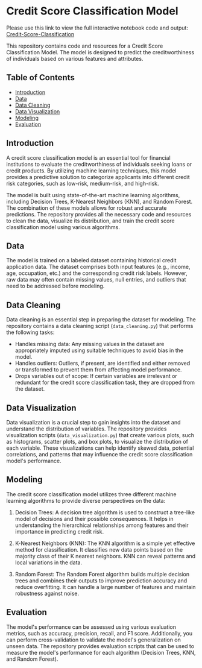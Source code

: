 # Credit Score Classification Model

Please use this link to view the full interactive notebook code and output: [Credit-Score-Classification](https://nbviewer.org/github/kamalavi/Credit-Score-Classification/blob/main/credit_score_classification.ipynb) 

This repository contains code and resources for a Credit Score Classification Model. The model is designed to predict the creditworthiness of individuals based on various features and attributes.

## Table of Contents

- [Introduction](#introduction)
- [Data](#data)
- [Data Cleaning](#data-cleaning)
- [Data Visualization](#data-visualization)
- [Modeling](#modeling)
- [Evaluation](#evaluation)
  
## Introduction

A credit score classification model is an essential tool for financial institutions to evaluate the creditworthiness of individuals seeking loans or credit products. By utilizing machine learning techniques, this model provides a predictive solution to categorize applicants into different credit risk categories, such as low-risk, medium-risk, and high-risk.

The model is built using state-of-the-art machine learning algorithms, including Decision Trees, K-Nearest Neighbors (KNN), and Random Forest. The combination of these models allows for robust and accurate predictions. The repository provides all the necessary code and resources to clean the data, visualize its distribution, and train the credit score classification model using various algorithms.

## Data

The model is trained on a labeled dataset containing historical credit application data. The dataset comprises both input features (e.g., income, age, occupation, etc.) and the corresponding credit risk labels. However, raw data may often contain missing values, null entries, and outliers that need to be addressed before modeling.

## Data Cleaning

Data cleaning is an essential step in preparing the dataset for modeling. The repository contains a data cleaning script (`data_cleaning.py`) that performs the following tasks:

- Handles missing data: Any missing values in the dataset are appropriately imputed using suitable techniques to avoid bias in the model.
- Handles outliers: Outliers, if present, are identified and either removed or transformed to prevent them from affecting model performance.
- Drops variables out of scope: If certain variables are irrelevant or redundant for the credit score classification task, they are dropped from the dataset.

## Data Visualization

Data visualization is a crucial step to gain insights into the dataset and understand the distribution of variables. The repository provides visualization scripts (`data_visualization.py`) that create various plots, such as histograms, scatter plots, and box plots, to visualize the distribution of each variable. These visualizations can help identify skewed data, potential correlations, and patterns that may influence the credit score classification model's performance.

## Modeling

The credit score classification model utilizes three different machine learning algorithms to provide diverse perspectives on the data:

1. Decision Trees: A decision tree algorithm is used to construct a tree-like model of decisions and their possible consequences. It helps in understanding the hierarchical relationships among features and their importance in predicting credit risk.

2. K-Nearest Neighbors (KNN): The KNN algorithm is a simple yet effective method for classification. It classifies new data points based on the majority class of their K nearest neighbors. KNN can reveal patterns and local variations in the data.

3. Random Forest: The Random Forest algorithm builds multiple decision trees and combines their outputs to improve prediction accuracy and reduce overfitting. It can handle a large number of features and maintain robustness against noise.

## Evaluation

The model's performance can be assessed using various evaluation metrics, such as accuracy, precision, recall, and F1 score. Additionally, you can perform cross-validation to validate the model's generalization on unseen data. The repository provides evaluation scripts that can be used to measure the model's performance for each algorithm (Decision Trees, KNN, and Random Forest).
